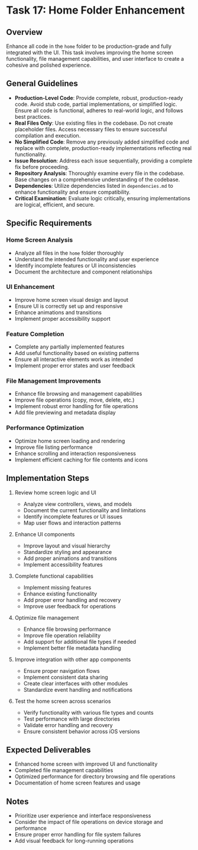 # Task 17: Home Folder Enhancement

## Overview
Enhance all code in the `home` folder to be production-grade and fully integrated with the UI. This task involves improving the home screen functionality, file management capabilities, and user interface to create a cohesive and polished experience.

## General Guidelines
- **Production-Level Code**: Provide complete, robust, production-ready code. Avoid stub code, partial implementations, or simplified logic. Ensure all code is functional, adheres to real-world logic, and follows best practices.
- **Real Files Only**: Use existing files in the codebase. Do not create placeholder files. Access necessary files to ensure successful compilation and execution.
- **No Simplified Code**: Remove any previously added simplified code and replace with complete, production-ready implementations reflecting real functionality.
- **Issue Resolution**: Address each issue sequentially, providing a complete fix before proceeding.
- **Repository Analysis**: Thoroughly examine every file in the codebase. Base changes on a comprehensive understanding of the codebase.
- **Dependencies**: Utilize dependencies listed in `dependencies.md` to enhance functionality and ensure compatibility.
- **Critical Examination**: Evaluate logic critically, ensuring implementations are logical, efficient, and secure.

## Specific Requirements

### Home Screen Analysis
- Analyze all files in the `home` folder thoroughly
- Understand the intended functionality and user experience
- Identify incomplete features or UI inconsistencies
- Document the architecture and component relationships

### UI Enhancement
- Improve home screen visual design and layout
- Ensure UI is correctly set up and responsive
- Enhance animations and transitions
- Implement proper accessibility support

### Feature Completion
- Complete any partially implemented features
- Add useful functionality based on existing patterns
- Ensure all interactive elements work as intended
- Implement proper error states and user feedback

### File Management Improvements
- Enhance file browsing and management capabilities
- Improve file operations (copy, move, delete, etc.)
- Implement robust error handling for file operations
- Add file previewing and metadata display

### Performance Optimization
- Optimize home screen loading and rendering
- Improve file listing performance
- Enhance scrolling and interaction responsiveness
- Implement efficient caching for file contents and icons

## Implementation Steps

1. Review home screen logic and UI
   - Analyze view controllers, views, and models
   - Document the current functionality and limitations
   - Identify incomplete features or UI issues
   - Map user flows and interaction patterns

2. Enhance UI components
   - Improve layout and visual hierarchy
   - Standardize styling and appearance
   - Add proper animations and transitions
   - Implement accessibility features

3. Complete functional capabilities
   - Implement missing features
   - Enhance existing functionality
   - Add proper error handling and recovery
   - Improve user feedback for operations

4. Optimize file management
   - Enhance file browsing performance
   - Improve file operation reliability
   - Add support for additional file types if needed
   - Implement better file metadata handling

5. Improve integration with other app components
   - Ensure proper navigation flows
   - Implement consistent data sharing
   - Create clear interfaces with other modules
   - Standardize event handling and notifications

6. Test the home screen across scenarios
   - Verify functionality with various file types and counts
   - Test performance with large directories
   - Validate error handling and recovery
   - Ensure consistent behavior across iOS versions

## Expected Deliverables
- Enhanced home screen with improved UI and functionality
- Completed file management capabilities
- Optimized performance for directory browsing and file operations
- Documentation of home screen features and usage

## Notes
- Prioritize user experience and interface responsiveness
- Consider the impact of file operations on device storage and performance
- Ensure proper error handling for file system failures
- Add visual feedback for long-running operations

